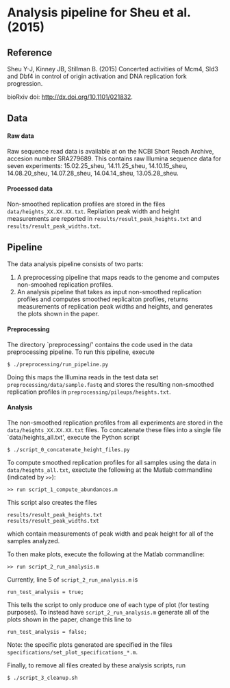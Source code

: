 # Analysis pipeline for Sheu et al. (2015)

## Reference

Sheu Y-J, Kinney JB, Stillman B. (2015) Concerted activities of Mcm4, Sld3 and Dbf4 in control of origin activation and DNA replication fork progression.

bioRxiv doi: http://dx.doi.org/10.1101/021832.

## Data

#### Raw data

Raw sequence read data is available at on the NCBI Short Reach Archive, accesion number SRA279689. This contains raw Illumina sequence data for seven experiments: 15.02.25_sheu, 14.11.25_sheu, 14.10.15_sheu, 14.08.20_sheu, 14.07.28_sheu,	14.04.14_sheu,	13.05.28_sheu.

#### Processed data

Non-smoothed replication profiles are stored in the files `data/heights_XX.XX.XX.txt`. Repliation peak width and height measurements are reported in `results/result_peak_heights.txt` and `results/result_peak_widths.txt`.

## Pipeline

The data analysis pipeline consists of two parts: 
1. A preprocessing pipeline that maps reads to the genome and computes non-smoohed replication profiles.
2. An analysis pipeline that takes as input non-smoothed replication profiles and computes smoothed replicaiton profiles, returns measurements of replication peak widths and heights, and generates the plots shown in the paper.

#### Preprocessing

The directory `preprocessing/' contains the code used in the data preprocessing pipeline. To run this pipeline, execute

```
$ ./preprocessing/run_pipeline.py
```

Doing this maps the Illumina reads in the test data set `preprocessing/data/sample.fastq` and stores the resulting non-smoothed replication profiles in `preprocessing/pileups/heights.txt`. 


#### Analysis

The non-smoothed replication profiles from all experiments are stored in the `data/heights_XX.XX.XX.txt` files. To concatenate these files into a single file `data/heights_all.txt', execute the Python script

```
$ ./script_0_concatenate_height_files.py
```

To compute smoothed replication profiles for all samples using the data in `data/heights_all.txt`, exectute the following at the Matlab commandline (indicated by `>>`):

```
>> run script_1_compute_abundances.m
```
	
This script also creates the files

```
results/result_peak_heights.txt
results/result_peak_widths.txt
```

which contain measurements of peak width and peak height for all of the samples analyzed. 

To then make plots, execute the following at the Matlab commandline:

```
>> run script_2_run_analysis.m
```

Currently, line 5 of `script_2_run_analysis.m` is 
```
run_test_analysis = true;
```
This tells the script to only produce one of each type of plot (for testing purposes). To instead have `script_2_run_analysis.m` generate all of the plots shown in the paper, change this line to
```
run_test_analysis = false;
```
Note: the specific plots generated are specified in the files `specifications/set_plot_specifications_*.m`. 

Finally, to remove all files created by these analysis scripts, run

```
$ ./script_3_cleanup.sh
```
